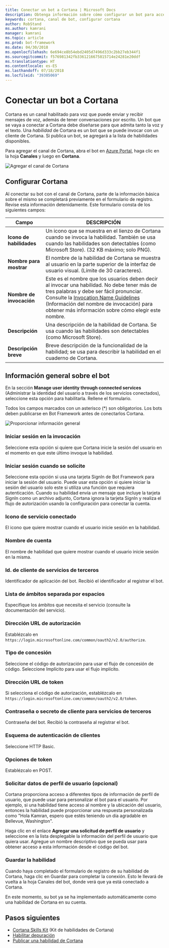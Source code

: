 ```yaml
---
title: Conectar un bot a Cortana | Microsoft Docs
description: Obtenga información sobre cómo configurar un bot para acceder a través de la interfaz de Cortana.
keywords: cortana, canal de bot, configurar cortana
author: RobStand
ms.author: kamrani
manager: kamrani
ms.topic: article
ms.prod: bot-framework
ms.date: 04/30/2018
ms.openlocfilehash: 6e694ce8b54ebd2405d7496d333c2bb27eb344f1
ms.sourcegitcommit: f576981342fb3361216675815714e24281e20ddf
ms.translationtype: HT
ms.contentlocale: es-ES
ms.lasthandoff: 07/18/2018
ms.locfileid: "39305069"
---
```

# <a name="connect-a-bot-to-cortana"></a>Conectar un bot a Cortana

Cortana es un canal habilitado para voz que puede enviar y recibir mensajes de voz, además de tener conversaciones por escrito. Un bot que se vaya a conectar a Cortana debe diseñarse para que admita tanto la voz y el texto. Una *habilidad* de Cortana es un bot que se puede invocar con un cliente de Cortana. Si publica un bot, se agregará a la lista de habilidades disponibles.

Para agregar el canal de Cortana, abra el bot en [Azure Portal](https://portal.azure.com/), haga clic en la hoja **Canales** y luego en **Cortana**.

![Agregar el canal de Cortana](~/media/channels/cortana-addchannel.png)

## <a name="configure-cortana"></a>Configurar Cortana

Al conectar su bot con el canal de Cortana, parte de la información básica sobre el mismo se completará previamente en el formulario de registro. Revise esta información detenidamente. Este formulario consta de los siguientes campos:

| Campo | DESCRIPCIÓN |
|------|------|
| **Icono de habilidades** | Un icono que se muestra en el lienzo de Cortana cuando se invoca la habilidad. También se usa cuando las habilidades son detectables (como Microsoft Store). (32 KB máximo; solo PNG).|
| **Nombre para mostrar** | El nombre de la habilidad de Cortana se muestra al usuario en la parte superior de la interfaz de usuario visual. (Límite de 30 caracteres). |
| **Nombre de invocación** | Este es el nombre que los usuarios deben decir al invocar una habilidad. No debe tener más de tres palabras y debe ser fácil pronunciar. Consulte la [Invocation Name Guidelines][invocation] (Información del nombre de invocación) para obtener más información sobre cómo elegir este nombre.|
| **Descripción** | Una descripción de la habilidad de Cortana. Se usa cuando las habilidades son detectables (como Microsoft Store). |
| **Descripción breve** | Breve descripción de la funcionalidad de la habilidad; se usa para describir la habilidad en el cuaderno de Cortana. |

## <a name="general-bot-information"></a>Información general sobre el bot

En la sección **Manage user identity through connected services** (Administrar la identidad del usuario a través de los servicios conectados), seleccione esta opción para habilitarla. Rellene el formulario.

Todos los campos marcados con un asterisco (*) son obligatorios. Los bots deben publicarse en Bot Framework antes de conectarlos Cortana.

![Proporcionar información general](~/media/channels/cortana-details.png)

### <a name="sign-in-at-invocation"></a>Iniciar sesión en la invocación

Seleccione esta opción si quiere que Cortana inicie la sesión del usuario en el momento en que este último invoque la habilidad.

### <a name="sign-in-when-required"></a>Iniciar sesión cuando se solicite

Seleccione esta opción si usa una tarjeta SignIn de Bot Framework para iniciar la sesión del usuario. Puede usar esta opción si quiere iniciar la sesión del usuario solo este si utiliza una función que requiera autenticación. Cuando su habilidad envía un mensaje que incluye la tarjeta SignIn como un archivo adjunto, Cortana ignora la tarjeta SignIn y realiza el flujo de autorización usando la configuración para conectar la cuenta.

### <a name="connected-service-icon"></a>Icono de servicio conectado

El icono que quiere mostrar cuando el usuario inicie sesión en la habilidad.

### <a name="account-name"></a>Nombre de cuenta

El nombre de habilidad que quiere mostrar cuando el usuario inicie sesión en la misma.

### <a name="client-id-for-third-party-services"></a>Id. de cliente de servicios de terceros

Identificador de aplicación del bot. Recibió el identificador al registrar el bot.

### <a name="space-separated-list-of-scopes"></a>Lista de ámbitos separada por espacios

Especifique los ámbitos que necesita el servicio (consulte la documentación del servicio).

### <a name="authorization-url"></a>Dirección URL de autorización

Establézcalo en `https://login.microsoftonline.com/common/oauth2/v2.0/authorize`.

### <a name="grant-type"></a>Tipo de concesión

Seleccione el código de autorización para usar el flujo de concesión de código. Seleccione Implícito para usar el flujo implícito.

### <a name="token-url"></a>Dirección URL de token

Si selecciona el código de autorización, establézcalo en `https://login.microsoftonline.com/common/oauth2/v2.0/token`.

### <a name="client-secretpassword-for-third-party-services"></a>Contraseña o secreto de cliente para servicios de terceros

Contraseña del bot. Recibió la contraseña al registrar el bot.

### <a name="client-authentication-scheme"></a>Esquema de autenticación de clientes

Seleccione HTTP Basic.

### <a name="token-options"></a>Opciones de token

Establézcalo en POST.

### <a name="request-user-profile-data-optional"></a>Solicitar datos de perfil de usuario (opcional)

Cortana proporciona acceso a diferentes tipos de información de perfil de usuario, que puede usar para personalizar el bot para el usuario. Por ejemplo, si una habilidad tiene acceso al nombre y la ubicación del usuario, entonces la habilidad puede proporcionar una respuesta personalizada como "Hola Kamran, espero que estés teniendo un día agradable en Bellevue, Washington".

Haga clic en el enlace **Agregar una solicitud de perfil de usuario** y seleccione en la lista desplegable la información del perfil de usuario que quiera usar. Agregue un nombre descriptivo que se pueda usar para obtener acceso a esta información desde el código del bot.

### <a name="save-skill"></a>Guardar la habilidad

Cuando haya completado el formulario de registro de su habilidad de Cortana, haga clic en Guardar para completar la conexión. Esto le llevará de vuelta a la hoja Canales del bot, donde verá que ya está conectado a Cortana.

En este momento, su bot ya se ha implementado automáticamente como una habilidad de Cortana en su cuenta.

## <a name="next-steps"></a>Pasos siguientes

* [Cortana Skills Kit](https://aka.ms/CortanaSkillsDocs) (Kit de habilidades de Cortana)
* [Habilitar depuración](bot-service-debug-cortana-skill.md)
* [Publicar una habilidad de Cortana][publish]

[invocation]: https://docs.microsoft.com/en-us/cortana/skills/cortana-invocation-guidelines
[publish]: https://docs.microsoft.com/en-us/cortana/skills/publish-skill
[connected]: https://aka.ms/CortanaSkillsBotConnectedAccount
[CortanaEntity]: https://aka.ms/lgvcto
